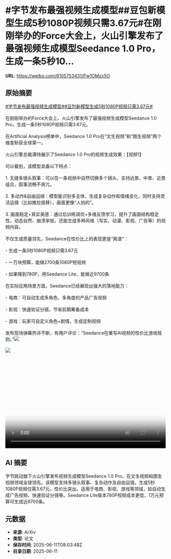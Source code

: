 # #字节发布最强视频生成模型##豆包新模型生成5秒1080P视频只需3.67元#在刚刚举办的Force大会上，火山引擎发布了最强视频生成模型Seedance 1.0 Pro，生成一条5秒10...

**URL**: https://weibo.com/6105753431/Pw1OMzx5O

## 原始摘要

<a href="https://m.weibo.cn/search?containerid=231522type%3D1%26t%3D10%26q%3D%23%E5%AD%97%E8%8A%82%E5%8F%91%E5%B8%83%E6%9C%80%E5%BC%BA%E8%A7%86%E9%A2%91%E7%94%9F%E6%88%90%E6%A8%A1%E5%9E%8B%23&amp;extparam=%23%E5%AD%97%E8%8A%82%E5%8F%91%E5%B8%83%E6%9C%80%E5%BC%BA%E8%A7%86%E9%A2%91%E7%94%9F%E6%88%90%E6%A8%A1%E5%9E%8B%23" data-hide=""><span class="surl-text">#字节发布最强视频生成模型#</span></a><a href="https://m.weibo.cn/search?containerid=231522type%3D1%26t%3D10%26q%3D%23%E8%B1%86%E5%8C%85%E6%96%B0%E6%A8%A1%E5%9E%8B%E7%94%9F%E6%88%905%E7%A7%921080P%E8%A7%86%E9%A2%91%E5%8F%AA%E9%9C%803.67%E5%85%83%23&amp;extparam=%23%E8%B1%86%E5%8C%85%E6%96%B0%E6%A8%A1%E5%9E%8B%E7%94%9F%E6%88%905%E7%A7%921080P%E8%A7%86%E9%A2%91%E5%8F%AA%E9%9C%803.67%E5%85%83%23" data-hide=""><span class="surl-text">#豆包新模型生成5秒1080P视频只需3.67元#</span></a><br><br>在刚刚举办的Force大会上，火山引擎发布了最强视频生成模型Seedance 1.0 Pro，生成一条5秒1080P视频只需3.67元。<br><br>在Artificial Analysis榜单中，Seedance 1.0 Pro在“文生视频”和“图生视频”两个维度斩获全球第一。<br><br>火山引擎总裁谭待展示了Seedance 1.0 Pro的视频生成效果：【视频1】<br><br>可以看到，该模型具备以下特点：<br><br>1. 无缝多镜头叙事：可以在一条视频中自然切换多个镜头，支持远景、中景、近景组合，叙事流畅不突兀。<br>    <br>2. 多动作&amp;自由运镜：模型能识别多主体、生成复杂动作和情绪变化，同时支持灵活运镜（比如推拉摇移），画面更像“人拍的”。<br>    <br>3. 画面稳定+真实美感：通过后训练调优+多维反馈学习，提升了画面结构稳定性，动态自然、崩溃率低，还能生成多种风格（写实、动漫、影视、广告等）的视频内容。<br><br>不仅生成质量领先，Seedance在性价比上的表现更是“离谱”：<br><br>- 生成一条5秒1080P视频只需3.67元<br>    <br>- 一万块预算，能做2700条1080P短视频<br>    <br>- 如果降到780P，用Seedance Lite，能做近9700条<br>    <br>在实际应用场景方面，Seedance已经展现出强大的落地能力：<br><br>- 电商：可自动生成多角色、多角度的产品广告视频<br>    <br>- 影视：快速验证分镜，节省前期筹备成本<br>    <br>- 游戏：玩家可自定义角色+剧情，生成定制视频<br>    <br>发布现场弹幕热评不断，有用户评论：“Seedance在重写AI视频的性价比游戏规则。”<img style="" src="https://tvax2.sinaimg.cn/large/006Fd7o3ly1i2baxn2l0oj30zk0jwq4q.jpg" referrerpolicy="no-referrer"><br><br><img style="" src="https://tvax2.sinaimg.cn/large/006Fd7o3ly1i2baxl68luj30zk0jw75p.jpg" referrerpolicy="no-referrer"><br><br><br clear="both"><div style="clear: both"></div><video controls="controls" poster="https://tvax3.sinaimg.cn/orj480/006Fd7o3ly1i2baxmrsybj30zk0jwdh3.jpg" style="width: 100%"><source src="https://f.video.weibocdn.com/o0/nP4ixNm1lx08oXi0sVhu01041200NB8c0E010.mp4?label=mp4_720p&amp;template=1280x716.25.0&amp;ori=0&amp;ps=1CwnkDw1GXwCQx&amp;Expires=1749632494&amp;ssig=wFQ7gSQroJ&amp;KID=unistore,video"><source src="https://f.video.weibocdn.com/o0/FnJrrxqTlx08oXhXZ7l601041200s8kA0E010.mp4?label=mp4_hd&amp;template=856x480.25.0&amp;ori=0&amp;ps=1CwnkDw1GXwCQx&amp;Expires=1749632494&amp;ssig=94ekqU3giw&amp;KID=unistore,video"><source src="https://f.video.weibocdn.com/o0/QkfqA3uElx08oXhY5q7m01041200htVr0E010.mp4?label=mp4_ld&amp;template=640x360.25.0&amp;ori=0&amp;ps=1CwnkDw1GXwCQx&amp;Expires=1749632494&amp;ssig=EssNbPRrfv&amp;KID=unistore,video"><p>视频无法显示，请前往<a href="https://video.weibo.com/show?fid=1034%3A5176333710589986" target="_blank" rel="noopener noreferrer">微博视频</a>观看。</p></video>

## AI 摘要

字节跳动旗下火山引擎发布视频生成模型Seedance 1.0 Pro，在文生视频和图生视频领域全球领先。该模型支持多镜头叙事、复杂动作及自由运镜，生成5秒1080P视频仅需3.67元，性价比突出。适用于电商、影视、游戏等领域，如自动生成广告视频、快速验证分镜等。Seedance Lite版本780P视频成本更低，1万元预算可生成近9700条。

## 元数据

- **来源**: ArXiv
- **类型**: 论文
- **保存时间**: 2025-06-11T08:03:48Z
- **目录日期**: 2025-06-11
